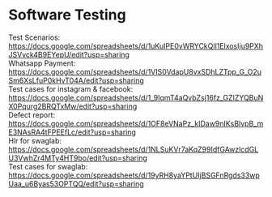 # Software Testing
Test Scenarios: https://docs.google.com/spreadsheets/d/1uKuIPE0vWRYCkQlI1ElxosIju9PXhJSVvck4B9EYepU/edit?usp=sharing </br>
Whatsapp Payment: https://docs.google.com/spreadsheets/d/1VIS0VdapU8vxSDhLZTpp_G_O2uSm6XsLfuP0kHvT04A/edit?usp=sharing </br>
Test cases for instagram & facebook: https://docs.google.com/spreadsheets/d/1_9IqmT4aQvbZsj16fz_GZIZYQBuNX0Pqurg2BRQTxMw/edit?usp=sharing </br>
Defect report: https://docs.google.com/spreadsheets/d/1OF8eVNaPz_kIDaw9nIKsBlvpB_mE3NAsRA4tFPEEfLc/edit?usp=sharing </br>
Hlr for swaglab: https://docs.google.com/spreadsheets/d/1NLSuKVr7aKqZ99IdfGAwzlcdGLU3VwhZr4MTy4HT9bo/edit?usp=sharing </br>
Test cases for swaglab: https://docs.google.com/spreadsheets/d/19yRH8yaYPtUIjBSGFnRgds33wpUaa_u6Byas53OPTQQ/edit?usp=sharing </br>
